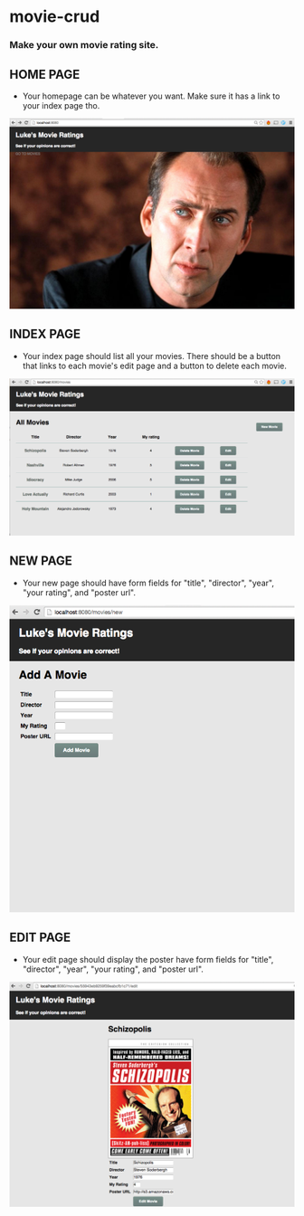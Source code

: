 # movie-crud

### Make your own movie rating site.

## HOME PAGE

- Your homepage can be whatever you want.  Make sure it has a link to your index page tho.

![Home](/mockups/home.png)

## INDEX PAGE

- Your index page should list all your movies.  There should be a button that links to each movie's edit page and a button to delete each movie.

![Index](/mockups/index.png)

## NEW PAGE

- Your new page should have form fields for "title", "director", "year", "your rating", and "poster url".

![Index](/mockups/new.png)

## EDIT PAGE

- Your edit page should display the poster have form fields for "title", "director", "year", "your rating", and "poster url".

![Index](/mockups/edit.png)

